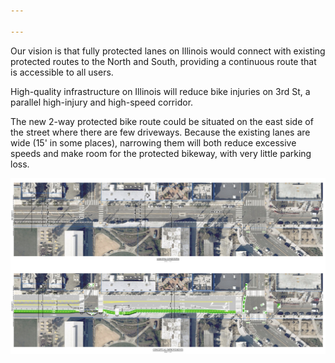 ```yaml
---

---
```


Our vision is that fully protected lanes on Illinois would connect with existing protected routes to the North and South, providing a continuous route that is accessible to all users.

High-quality infrastructure on Illinois will reduce bike injuries on 3rd St, a parallel high-injury and high-speed corridor.

The new 2-way protected bike route could be situated on the east side of the street where there are few driveways. Because the existing lanes are wide (15' in some places), narrowing them will both reduce excessive speeds and make room for the protected bikeway, with very little parking loss.

![Current state with one unprotected lane per side compared to protected, seperated two-way cycle lane.](images/actual-vs-conceptual.jpeg)